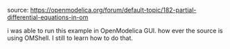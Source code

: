 source:
https://openmodelica.org/forum/default-topic/182-partial-differential-equations-in-om


i was able to run this example in OpenModelica GUI. how ever the source is using OMShell. I still to learn how to do that.
